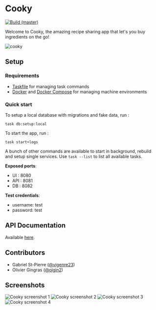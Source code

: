 # Cooky

[![Build (master)](https://github.com/vigenere23/Cooky/actions/workflows/build-master.yml/badge.svg)](https://github.com/vigenere23/Cooky/actions/workflows/build-master.yml)

Welcome to Cooky, the amazing recipe sharing app that let's you buy ingredients on the go!

![cooky](https://user-images.githubusercontent.com/32545895/78456681-1858a280-7673-11ea-9ddd-ba089f6616f3.png)

## Setup

### Requirements

- [Taskfile](https://taskfile.dev/#/) for managing task commands
- [Docker](https://docs.docker.com/) and [Docker Compose](https://docs.docker.com/compose/) for managing machine environments

### Quick start

To setup a local database with migrations and fake data, run :

```shell
task db:setup:local
```

To start the app, run :

```shell
task start+logs
```

A bunch of other commands are available to start in background, rebuild and setup single services. Use `task --list` to list all available tasks.

**Exposed ports**:

- UI : 8080
- API : 8081
- DB : 8082

**Test credentials**:

- username: test
- password: test

## API Documentation

Available [here](./app/doc/README.md).

## Contributors

- Gabriel St-Pierre ([@vigenre23](https://github.com/vigenere23))
- Olivier Gingras ([@olgin2](https://github.com/olgin2))

## Screenshots

![Cooky screenshot 1](https://user-images.githubusercontent.com/32545895/72568296-d2ffb280-3885-11ea-8338-9c9d1f03b47c.png)
![Cooky screenshot 2](https://user-images.githubusercontent.com/32545895/72568223-a055ba00-3885-11ea-84c2-daaf5780dd19.png)
![Cooky screenshot 3](https://user-images.githubusercontent.com/32545895/72568425-1f4af280-3886-11ea-9a93-9b5053651ffd.png)
![Cooky screenshot 4](https://user-images.githubusercontent.com/32545895/72568500-499cb000-3886-11ea-8934-d37a8fdbb822.png)

